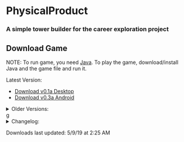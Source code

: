 # PhysicalProduct
### A simple tower builder for the career exploration project

## Download Game

NOTE: To run game, you need [Java](https://www.java.com/en/). To play the game, download/install Java and the game file and run it.

Latest Version:<br />
  * [Download v0.1a Desktop](https://drive.google.com/open?id=1qHO1c5BoXHSAQNI604c7_QWvwnozxG1y)<br />  
  * [Download v0.3a Android](https://drive.google.com/file/d/1tOMz-BXpnapHr1nNM8X73wIXy43uvYLK/view?usp=sharing)
<details>
<summary>Older Versions:</summary><p>

  * [Download v0.2a Android](https://drive.google.com/file/d/1x2oRq8hWhHVlJ60v5bELE1zopmkqUXwU/view?usp=sharing)
  * [Download v0.1a Android](https://drive.google.com/open?id=1ii_TVfv9yQ1jSzKhtoC0rJCJqFpuRMnX)


</p></details>g

<details>
<summary>Changelog:</summary><p>

  * Desktop
  * Android
    * v0.3a
      * Added back to menu buttons
      * Increased perfect block placement leniency
    * v0.2a
      * Added Aspect Ratio scaling
      * Added background music


</p></details>

Downloads last updated: 5/9/19 at 2:25 AM
